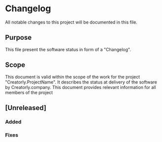 # Changelog

All notable changes to this project will be documented in this file.

## Purpose

This file present the software status in form of a "Changelog".

## Scope

This document is valid within the scope of the work for the project "Creatorly.ProjectName".
It describes the status at delivery of the software by Creatorly.company. This document provides relevant information for all members of the project

## [Unreleased]

### Added

### Fixes
